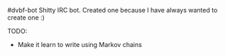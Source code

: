 #dvbf-bot
Shitty IRC bot. Created one because I have always wanted to create one :)

TODO: 
  - Make it learn to write using Markov chains

